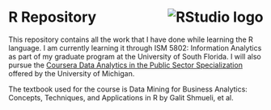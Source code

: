 # R Repository <img src="https://img.icons8.com/?size=100&id=YYhSxUUW8osK&format=png&color=000000" alt="RStudio logo" align=right>

This repository contains all the work that I have done while learning the R language. I am currently learning it through ISM 5802: Information Analytics as part of my graduate program at the University of South Florida. I will also pursue the [Coursera Data Analytics in the Public Sector Specialization](https://www.coursera.org/specializations/data-analytics-in-the-public-sector-with-r?) offered by the University of Michigan.

The textbook used for the course is Data Mining for Business Analytics: Concepts, Techniques, and Applications in R by Galit Shmueli, et al.
